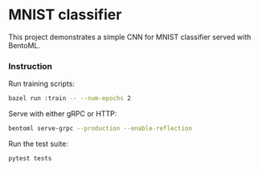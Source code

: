 # MNIST classifier

This project demonstrates a simple CNN for MNIST classifier served with BentoML.

### Instruction

Run training scripts:

```bash
bazel run :train -- --num-epochs 2
```

Serve with either gRPC or HTTP:

```bash
bentoml serve-grpc --production --enable-reflection
```

Run the test suite:

```bash
pytest tests
```
